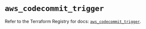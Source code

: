 # `aws_codecommit_trigger`

Refer to the Terraform Registry for docs: [`aws_codecommit_trigger`](https://registry.terraform.io/providers/hashicorp/aws/5.41.0/docs/resources/codecommit_trigger).
